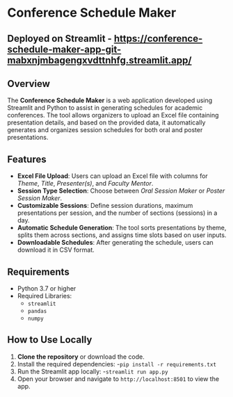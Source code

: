 # Conference Schedule Maker

## Deployed on Streamlit - https://conference-schedule-maker-app-git-mabxnjmbagengxvdttnhfg.streamlit.app/ 

## Overview
The **Conference Schedule Maker** is a web application developed using Streamlit and Python to assist in generating schedules for academic conferences. The tool allows organizers to upload an Excel file containing presentation details, and based on the provided data, it automatically generates and organizes session schedules for both oral and poster presentations.

## Features
- **Excel File Upload**: Users can upload an Excel file with columns for *Theme*, *Title*, *Presenter(s)*, and *Faculty Mentor*.
- **Session Type Selection**: Choose between *Oral Session Maker* or *Poster Session Maker*.
- **Customizable Sessions**: Define session durations, maximum presentations per session, and the number of sections (sessions) in a day.
- **Automatic Schedule Generation**: The tool sorts presentations by theme, splits them across sections, and assigns time slots based on user inputs.
- **Downloadable Schedules**: After generating the schedule, users can download it in CSV format.

## Requirements
- Python 3.7 or higher
- Required Libraries:
  - `streamlit`
  - `pandas`
  - `numpy`


## How to Use Locally
1. **Clone the repository** or download the code.
2. Install the required dependencies:
   -`pip install -r requirements.txt`
3. Run the Streamlit app locally:
   -`streamlit run app.py`
4. Open your browser and navigate to `http://localhost:8501` to view the app.
